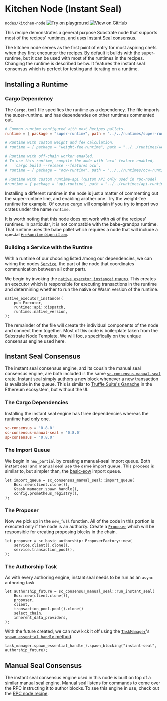 # Kitchen Node (Instant Seal)

`nodes/kitchen-node`
[
	![Try on playground](https://img.shields.io/badge/Playground-Try%20it!-brightgreen?logo=Parity%20Substrate)
](https://playground.substrate.dev/?deploy=recipes&files=%2Fhome%2Fsubstrate%2Fworkspace%2Fnodes%2Fkitchen-node%2Fsrc%2Fservice.rs)
[
	![View on GitHub](https://img.shields.io/badge/Github-View%20Code-brightgreen?logo=github)
](https://github.com/substrate-developer-hub/recipes/tree/master/nodes/kitchen-node/src/service.rs)

This recipe demonstrates a general purpose Substrate node that supports most of the recipes'
runtimes, and uses
[Instant Seal consensus](https://substrate.dev/rustdocs/v2.0.0/sc_consensus_manual_seal/index.html).

The kitchen node serves as the first point of entry for most aspiring chefs when they first
encounter the recipes. By default it builds with the super-runtime, but it can be used with most of
the runtimes in the recipes. Changing the runtime is described below. It features the instant seal
consensus which is perfect for testing and iterating on a runtime.

## Installing a Runtime

### Cargo Dependency

The `Cargo.toml` file specifies the runtime as a dependency. The file imports the super-runtime, and
has dependencies on other runtimes commented out.

```toml
# Common runtime configured with most Recipes pallets.
runtime = { package = "super-runtime", path = "../../runtimes/super-runtime" }

# Runtime with custom weight and fee calculation.
# runtime = { package = "weight-fee-runtime", path = "../../runtimes/weight-fee-runtime"}

# Runtime with off-chain worker enabled.
# To use this runtime, compile the node with `ocw` feature enabled,
#   `cargo build --release --features ocw`.
# runtime = { package = "ocw-runtime", path = "../../runtimes/ocw-runtime" }

# Runtime with custom runtime-api (custom API only used in rpc-node)
#runtime = { package = "api-runtime", path = "../../runtimes/api-runtime" }
```

Installing a different runtime in the node is just a matter of commenting out the super-runtime
line, and enabling another one. Try the weight-fee runtime for example. Of course cargo will
complain if you try to import two crates under the name `runtime`.

It is worth noting that this node does not work with _all_ of the recipes' runtimes. In particular,
it is not compatible with the babe-grandpa runtime. That runtime uses the babe pallet which requires
a node that will include a special
[`PreRuntime` `DigestItem`](https://substrate.dev/rustdocs/v2.0.0/sp_runtime/enum.DigestItem.html#variant.PreRuntime).

### Building a Service with the Runtime

With a runtime of our choosing listed among our dependencies, we can wiring the nodes [`Service`](https://substrate.dev/rustdocs/v2.0.0/sc_service/index.html), the part of the node that coordinates communication between all other parts.

We begin by invoking the
[`native_executor_instance!` macro](https://substrate.dev/rustdocs/v2.0.0/sc_executor/macro.native_executor_instance.html).
This creates an executor which is responsible for executing transactions in the runtime and
determining whether to run the native or Wasm version of the runtime.

```rust_ignore
native_executor_instance!(
	pub Executor,
	runtime::api::dispatch,
	runtime::native_version,
);
```

The remainder of the file will create the individual components of the node and connect them together. Most of this code is boilerplate taken from the Substrate Node Template. We will focus specifically on the unique consensus engine used here.

## Instant Seal Consensus

The instant seal consensus engine, and its cousin the manual seal consensus engine, are both
included in the same
[`sc-consensus-manual-seal` crate](https://substrate.dev/rustdocs/v2.0.0/sc_consensus_manual_seal/index.html). Instant seal
simply authors a new block whenever a new transaction is available in the queue. This is similar to
[Truffle Suite's Ganache](https://www.trufflesuite.com/ganache) in the Ethereum ecosystem, but
without the UI.

### The Cargo Dependencies

Installing the instant seal engine has three dependencies whereas the runtime had only one.

```toml
sc-consensus = '0.8.0'
sc-consensus-manual-seal = '0.8.0'
sp-consensus = '0.8.0'
```

### The Import Queue

We begin in `new_partial` by creating a manual-seal import queue. Both instant seal and manual seal use the same import queue. This process is similar to, but simpler than, the
[basic-pow](./basic-pow.md) import queue.

```rust, ignore
let import_queue = sc_consensus_manual_seal::import_queue(
	Box::new(client.clone()),
	&task_manager.spawn_handle(),
	config.prometheus_registry(),
);
```

### The Proposer

Now we pick up in the `new_full` function. All of the code in this portion is executed only if the node is an authority. Create a
[`Proposer`](https://substrate.dev/rustdocs/v2.0.0/sc_basic_authorship/struct.Proposer.html) which will be
responsible for creating proposing blocks in the chain.

```rust, ignore
let proposer = sc_basic_authorship::ProposerFactory::new(
	service.client().clone(),
	service.transaction_pool(),
);
```

### The Authorship Task

As with every authoring engine, instant seal needs to be run as an `async` authoring task.

```rust, ignore
let authorship_future = sc_consensus_manual_seal::run_instant_seal(
	Box::new(client.clone()),
	proposer,
	client,
	transaction_pool.pool().clone(),
	select_chain,
	inherent_data_providers,
);
```

With the future created, we can now kick it off using the [`TaskManager`](https://substrate.dev/rustdocs/v2.0.0/sc_service/struct.TaskManager.html)'s
[`spawn_essential_handle` method](https://substrate.dev/rustdocs/v2.0.0/sc_service/struct.TaskManager.html#method.spawn_essential_handle).

```rust, ignore
task_manager.spawn_essential_handle().spawn_blocking("instant-seal", authorship_future);
```

## Manual Seal Consensus

The instant seal consensus engine used in this node is built on top of a similar manual seal engine. Manual seal listens for commands to come over the RPC instructing it to author blocks. To see this engine in use, check out the [RPC node recipe](./custom-rpc.md).
